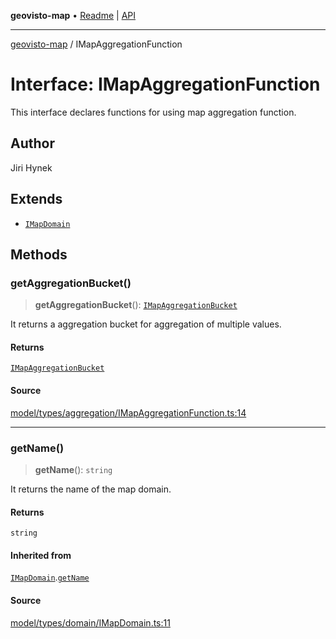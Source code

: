 **geovisto-map** • [Readme](../README.md) \| [API](../globals.md)

***

[geovisto-map](../README.md) / IMapAggregationFunction

# Interface: IMapAggregationFunction

This interface declares functions for using map aggregation function.

## Author

Jiri Hynek

## Extends

- [`IMapDomain`](IMapDomain.md)

## Methods

### getAggregationBucket()

> **getAggregationBucket**(): [`IMapAggregationBucket`](IMapAggregationBucket.md)

It returns a aggregation bucket for aggregation of multiple values.

#### Returns

[`IMapAggregationBucket`](IMapAggregationBucket.md)

#### Source

[model/types/aggregation/IMapAggregationFunction.ts:14](https://github.com/geovisto/geovisto-map/blob/5ee2cb5d45c19062fc8fc6beefa2848c076518b6/src/model/types/aggregation/IMapAggregationFunction.ts#L14)

***

### getName()

> **getName**(): `string`

It returns the name of the map domain.

#### Returns

`string`

#### Inherited from

[`IMapDomain`](IMapDomain.md).[`getName`](IMapDomain.md#getname)

#### Source

[model/types/domain/IMapDomain.ts:11](https://github.com/geovisto/geovisto-map/blob/5ee2cb5d45c19062fc8fc6beefa2848c076518b6/src/model/types/domain/IMapDomain.ts#L11)
